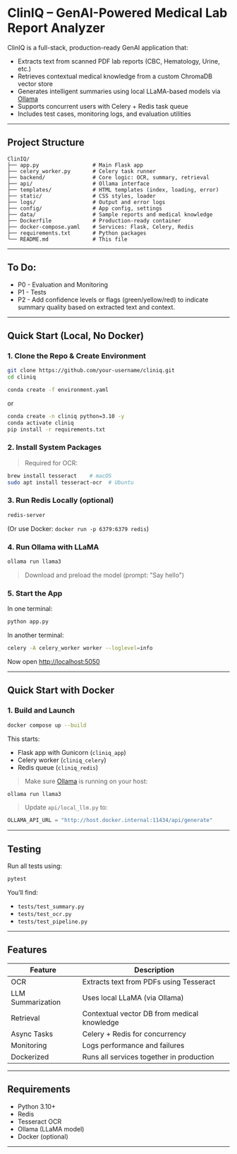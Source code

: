 
# ClinIQ – GenAI-Powered Medical Lab Report Analyzer

ClinIQ is a full-stack, production-ready GenAI application that:
- Extracts text from scanned PDF lab reports (CBC, Hematology, Urine, etc.)
- Retrieves contextual medical knowledge from a custom ChromaDB vector store
- Generates intelligent summaries using local LLaMA-based models via [Ollama](https://ollama.com/)
- Supports concurrent users with Celery + Redis task queue
-  Includes test cases, monitoring logs, and evaluation utilities

---

## Project Structure

```
ClinIQ/
├── app.py                 # Main Flask app
├── celery_worker.py       # Celery task runner
├── backend/               # Core logic: OCR, summary, retrieval
├── api/                   # Ollama interface
├── templates/             # HTML templates (index, loading, error)
├── static/                # CSS styles, loader
├── logs/                  # Output and error logs
├── config/                # App config, settings
├── data/                  # Sample reports and medical knowledge
├── Dockerfile             # Production-ready container
├── docker-compose.yaml    # Services: Flask, Celery, Redis
├── requirements.txt       # Python packages
└── README.md              # This file
```
---
## To Do:

* P0 - Evaluation and Monitoring
* P1 - Tests
* P2 - Add confidence levels or flags (green/yellow/red) to indicate summary quality based on extracted text and context.

---

## Quick Start (Local, No Docker)

### 1. Clone the Repo & Create Environment

```bash
git clone https://github.com/your-username/cliniq.git
cd cliniq

conda create -f environment.yaml
```
or

```bash
conda create -n cliniq python=3.10 -y
conda activate cliniq
pip install -r requirements.txt 
```

### 2. Install System Packages

> Required for OCR:
```bash
brew install tesseract    # macOS
sudo apt install tesseract-ocr  # Ubuntu
```

### 3. Run Redis Locally (optional)

```bash
redis-server
```

(Or use Docker: `docker run -p 6379:6379 redis`)

### 4. Run Ollama with LLaMA

```bash
ollama run llama3
```

> Download and preload the model (prompt: "Say hello")

### 5. Start the App

In one terminal:
```bash
python app.py
```

In another terminal:
```bash
celery -A celery_worker worker --loglevel=info
```

Now open [http://localhost:5050](http://localhost:5050)

---

## Quick Start with Docker

### 1. Build and Launch

```bash
docker compose up --build
```

This starts:
- Flask app with Gunicorn (`cliniq_app`)
- Celery worker (`cliniq_celery`)
- Redis queue (`cliniq_redis`)

> Make sure [Ollama](https://ollama.com) is running on your host:  
```bash
ollama run llama3
```

> Update `api/local_llm.py` to:
```python
OLLAMA_API_URL = "http://host.docker.internal:11434/api/generate"
```

---

## Testing

Run all tests using:

```bash
pytest
```

You’ll find:
- `tests/test_summary.py`
- `tests/test_ocr.py`
- `tests/test_pipeline.py`

---

## Features

| Feature                  | Description |
|--------------------------|-------------|
| OCR                   | Extracts text from PDFs using Tesseract |
| LLM Summarization     | Uses local LLaMA (via Ollama) |
| Retrieval             | Contextual vector DB from medical knowledge |
| Async Tasks           | Celery + Redis for concurrency |
| Monitoring            | Logs performance and failures |
| Dockerized            | Runs all services together in production |

---

## Requirements

- Python 3.10+
- Redis
- Tesseract OCR
- Ollama (LLaMA model)
- Docker (optional)

---
